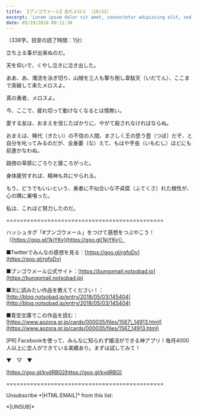 ```yaml
---
title: 【ブンゴウメール】走れメロス （19/31）
excerpt: 'Lorem ipsum dolor sit amet, consectetur adipiscing elit, sed do eiusmod tempor incididunt ut labore et dolore magna aliqua. Praesent elementum facilisis leo vel fringilla est ullamcorper eget. At imperdiet dui accumsan sit amet nulla facilisi morbi tempus.'
date: 05/19/2018 09:11:38
---
```


（338字。目安の読了時間：1分）

立ち上る事が出来ぬのだ。

天を仰いで、くやし泣きに泣き出した。

ああ、あ、濁流を泳ぎ切り、山賊を三人も撃ち倒し韋駄天（いだてん）、ここまで突破して来たメロスよ。

真の勇者、メロスよ。

今、ここで、疲れ切って動けなくなるとは情無い。

愛する友は、おまえを信じたばかりに、やがて殺されなければならぬ。

おまえは、稀代（きたい）の不信の人間、まさしく王の思う壺（つぼ）だぞ、と自分を叱ってみるのだが、全身萎（な）えて、もはや芋虫（いもむし）ほどにも前進かなわぬ。

路傍の草原にごろりと寝ころがった。

身体疲労すれば、精神も共にやられる。

もう、どうでもいいという、勇者に不似合いな不貞腐（ふてくさ）れた根性が、心の隅に巣喰った。

私は、これほど努力したのだ。

\==============================================

ハッシュタグ「#ブンゴウメール」をつけて感想をつぶやこう！（[https://goo.gl/1kjYKv](https://goo.gl/1kjYKv)）

■Twitterでみんなの感想を見る：[https://goo.gl/rgfoDv](https://goo.gl/rgfoDv)

■ブンゴウメール公式サイト：[https://bungomail.notsobad.jp](https://bungomail.notsobad.jp)

■次に読みたい作品を教えてください！：[http://blog.notsobad.jp/entry/2018/05/03/145404](http://blog.notsobad.jp/entry/2018/05/03/145404)

■青空文庫でこの作品を読む：[https://www.aozora.gr.jp/cards/000035/files/1567\_14913.html](https://www.aozora.gr.jp/cards/000035/files/1567_14913.html)

\[PR\] Facebookを使って、みんなに知られず婚活ができる神アプリ！毎月4000人以上に恋人ができている実績あり。まずは試してみて！

▼　▽　▼

[https://goo.gl/kvdRBG](https://goo.gl/kvdRBG)

\==============================================

Unsubscribe \*|HTML:EMAIL|\* from this list:

\*|UNSUB|\*